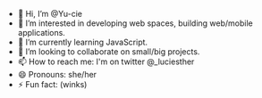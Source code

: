 - 👋 Hi, I’m @Yu-cie
- 👀 I’m interested in developing web spaces, building web/mobile applications.
- 🌱 I’m currently learning JavaScript.
- 💞️ I’m looking to collaborate on small/big projects.
- 📫 How to reach me: I'm on twitter @_luciesther
- 😄 Pronouns: she/her
- ⚡ Fun fact: (winks)

<!---
Yu-cie/Yu-cie is a ✨ special ✨ repository because its `README.md` (this file) appears on your GitHub profile.
You can click the Preview link to take a look at your changes.
--->
